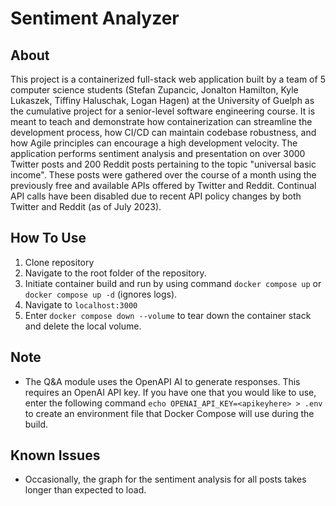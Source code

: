 # Sentiment Analyzer

## About
This project is a containerized full-stack web application built by a team of 5 computer science students (Stefan Zupancic, Jonalton Hamilton, Kyle Lukaszek, Tiffiny Haluschak, Logan Hagen) at the University of Guelph as the cumulative project for a senior-level software engineering course. It is meant to teach and demonstrate how containerization can streamline the development process, how CI/CD can maintain codebase robustness, and how Agile principles can encourage a high development velocity. The application performs sentiment analysis and presentation on over 3000 Twitter posts and 200 Reddit posts pertaining to the topic "universal basic income". These posts were gathered over the course of a month using the previously free and available APIs offered by Twitter and Reddit. Continual API calls have been disabled due to recent API policy changes by both Twitter and Reddit (as of July 2023).

## How To Use
1. Clone repository
2. Navigate to the root folder of the repository.
3. Initiate container build and run by using command ```docker compose up``` or ```docker compose up -d``` (ignores logs).
4. Navigate to ```localhost:3000```
5. Enter ```docker compose down --volume``` to tear down the container stack and delete the local volume.

## Note
- The Q&A module uses the OpenAPI AI to generate responses. This requires an OpenAI API key. If you have one that you would like to use, enter the following command ```echo OPENAI_API_KEY=<apikeyhere> > .env``` to create an environment file that Docker Compose will use during the build.


## Known Issues
- Occasionally, the graph for the sentiment analysis for all posts takes longer than expected to load.
